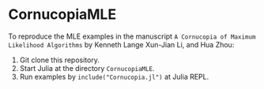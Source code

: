 # CornucopiaMLE

To reproduce the MLE examples in the manuscript `A Cornucopia of Maximum Likelihood Algorithms` by Kenneth Lange Xun-Jian Li, and Hua Zhou:  
1. Git clone this repository.  
2. Start Julia at the directory `CornucopiaMLE`.  
3. Run examples by `include("Cornucopia.jl")` at Julia REPL.



